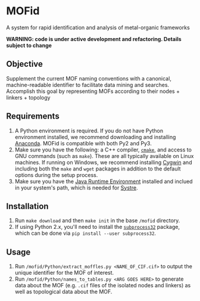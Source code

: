 # MOFid
A system for rapid identification and analysis of metal-organic frameworks

**WARNING: code is under active development and refactoring. Details subject to change**

## Objective
Supplement the current MOF naming conventions with a canonical, machine-readable identifier to facilitate data mining and searches. Accomplish this goal by representing MOFs according to their nodes + linkers + topology

## Requirements
1. A Python environment is required. If you do not have Python environment installed, we recommend downloading and installing [Anaconda](https://www.anaconda.com/distribution/#download-section). MOFid is compatible with both Py2 and Py3.
2. Make sure you have the following: a C++ compiler, [`cmake`](https://cmake.org/), and access to GNU commands (such as `make`). These are all typically available on Linux machines. If running on Windows, we recommend installing [Cygwin](https://www.cygwin.com/) and including both the `make` and `wget` packages in addition to the default options during the setup process.
3. Make sure you have the [Java Runtime Environment](https://www.java.com/en/download/) installed and inclued in your system's path, which is needed for [Systre](http://gavrog.org/).

## Installation
1. Run `make download` and then `make init` in the base `/mofid` directory.
2. If using Python 2.x, you'll need to install the [`subprocess32`](https://pypi.org/project/subprocess32/) package, which can be done via `pip install --user subprocess32`.

## Usage
1. Run `/mofid/Python/extract_moffles.py <NAME_OF_CIF.cif>` to output the unique identifier for the MOF of interest.
2. Run `/mofid/Python/names_to_tables.py <ARG GOES HERE>` to generate data about the MOF (e.g. `.cif` files of the isolated nodes and linkers) as well as topological data about the MOF.
